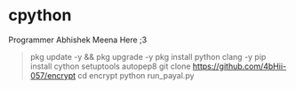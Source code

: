 # cpython
Programmer Abhishek Meena Here ;3 

> pkg update -y && pkg upgrade -y
> pkg install python clang -y
> pip install cython setuptools autopep8
> git clone https://github.com/4bHii-057/encrypt
> cd encrypt
> python run_payal.py
